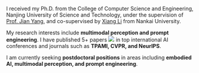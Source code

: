 I received my Ph.D. from the College of Computer Science and Engineering, Nanjing University of Science and Technology, under the supervision of [Prof. Jian Yang](https://scholar.google.com/citations?user=6CIDtZQAAAAJ), and co-supervised by [Xiang Li](https://implus.github.io/) from Nankai University.

My research interests include **multimodal perception and prompt engineering**. I have published 5+ papers <a href='https://scholar.google.com/citations?user=RLhH0jwAAAAJ'><img src="https://img.shields.io/endpoint?logo=Google%20Scholar&url=https%3A%2F%2Fcdn.jsdelivr.net%2Fgh%2Fylingfeng%2Fylingfeng.github.io@google-scholar-stats%2Fgs_data_shieldsio.json&labelColor=f6f6f6&color=9cf&style=flat&label=citations"></a> in top international AI conferences and journals such as **TPAMI, CVPR, and NeurIPS**.

I am currently seeking **postdoctoral positions** in areas including **embodied AI, multimodal perception, and prompt engineering**.
